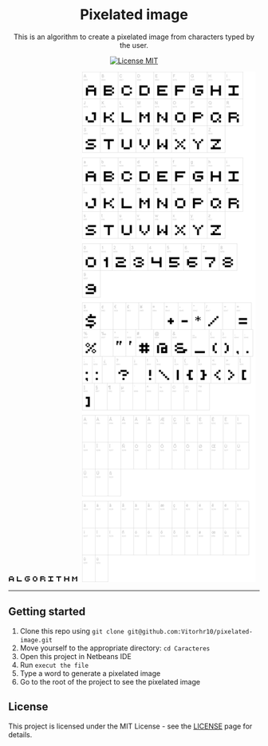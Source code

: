 <h1 align="center">
Pixelated image
</h1>

<p align="center">This is an algorithm to create a pixelated image from characters typed by the user.</p>

<p align="center">
  <a href="https://opensource.org/licenses/MIT">
    <img src="https://img.shields.io/badge/License-MIT-blue.svg" alt="License MIT">
  </a>
</p>

<div>
  <img src="palavra.png" alt="Pixelated image">
  <img src="retro_computer.png" alt="All caracters">
</div>

<hr />

## Getting started

1. Clone this repo using `git clone git@github.com:Vitorhr10/pixelated-image.git`
2. Move yourself to the appropriate directory: `cd Caracteres`
3. Open this project in Netbeans IDE
4. Run `execut the file`
5. Type a word to generate a pixelated image
6. Go to the root of the project to see the pixelated image

## License

This project is licensed under the MIT License - see the [LICENSE](https://opensource.org/licenses/MIT) page for details.